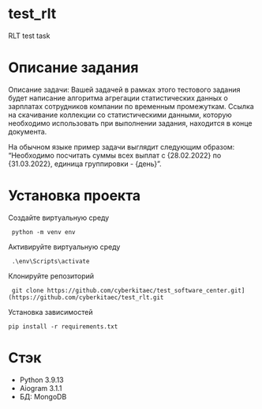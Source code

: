 # test_rlt
RLT test task

<h1>Описание задания</h1>

Описание задачи:
Вашей задачей в рамках этого тестового задания будет написание алгоритма агрегации статистических данных о зарплатах сотрудников компании по временным промежуткам. Ссылка на скачивание коллекции со статистическими данными, которую необходимо использовать при выполнении задания, находится в конце документа.

На обычном языке пример задачи выглядит следующим образом: “Необходимо посчитать суммы всех выплат с {28.02.2022} по {31.03.2022}, единица группировки - {день}”.

<h1> Установка проекта</h1>
<p>Создайте виртуальную среду</p>
<code> python -m venv env </code>
<p>Активируйте виртуальную среду</p>
<code> .\env\Scripts\activate </code>
<p> Клонируйте репозиторий </p>
<code> git clone https://github.com/cyberkitaec/test_software_center.git](https://github.com/cyberkitaec/test_rlt.git</code>
<p> Установка зависимостей</p>
<code>pip install -r requirements.txt</code>

<h1>Стэк</h1>

<ul>
  <li>Python 3.9.13</li>
  <li>Aiogram 3.1.1</li>
  <li>БД: MongoDB</li>
</ul>

